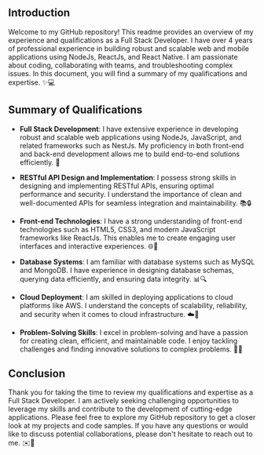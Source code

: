 ## Introduction
Welcome to my GitHub repository! This readme provides an overview of my experience and qualifications as a Full Stack Developer. I have over 4 years of professional experience in building robust and scalable web and mobile applications using NodeJs, ReactJs, and React Native. I am passionate about coding, collaborating with teams, and troubleshooting complex issues. In this document, you will find a summary of my qualifications and expertise. ✨💻

## Summary of Qualifications
- **Full Stack Development**: I have extensive experience in developing robust and scalable web applications using NodeJs, JavaScript, and related frameworks such as NestJs. My proficiency in both front-end and back-end development allows me to build end-to-end solutions efficiently. 🚀

- **RESTful API Design and Implementation**: I possess strong skills in designing and implementing RESTful APIs, ensuring optimal performance and security. I understand the importance of clean and well-documented APIs for seamless integration and maintainability. 📚🔒

- **Front-end Technologies**: I have a strong understanding of front-end technologies such as HTML5, CSS3, and modern JavaScript frameworks like ReactJs. This enables me to create engaging user interfaces and interactive experiences. 🌐🎨

- **Database Systems**: I am familiar with database systems such as MySQL and MongoDB. I have experience in designing database schemas, querying data efficiently, and ensuring data integrity. 📊🔍

- **Cloud Deployment**: I am skilled in deploying applications to cloud platforms like AWS. I understand the concepts of scalability, reliability, and security when it comes to cloud infrastructure. ☁️🚀

- **Problem-Solving Skills**: I excel in problem-solving and have a passion for creating clean, efficient, and maintainable code. I enjoy tackling challenges and finding innovative solutions to complex problems. 🧩💡

<!--## Additional Information

- 🔭 I’m currently working on developing a new React Native mobile app.
- 🌱 I’m currently learning GraphQL and exploring its implementation in my projects.
- 👯 I’m looking to collaborate on open source projects related to front-end development.
- 🤔 I’m looking for help with optimizing database queries for improved performance.
- 💬 Ask me about my experience working with microservices architecture.
- 📫 How to reach me: You can contact me via email at example@example.com.
- 😄 Pronouns: He/Him
- ⚡ Fun fact: I am an avid traveler and have visited over 10 countries!
-->

## Conclusion
Thank you for taking the time to review my qualifications and expertise as a Full Stack Developer. I am actively seeking challenging opportunities to leverage my skills and contribute to the development of cutting-edge applications. Please feel free to explore my GitHub repository to get a closer look at my projects and code samples. If you have any questions or would like to discuss potential collaborations, please don't hesitate to reach out to me. ✉️🤝



<!--
**trunghd2809/trunghd2809** is a ✨ _special_ ✨ repository because its `README.md` (this file) appears on your GitHub profile.

Here are some ideas to get you started:

- 🔭 I’m currently working on ...
- 🌱 I’m currently learning ...
- 👯 I’m looking to collaborate on ...
- 🤔 I’m looking for help with ...
- 💬 Ask me about ...
- 📫 How to reach me: ...
- 😄 Pronouns: ...
- ⚡ Fun fact: ...
-->
